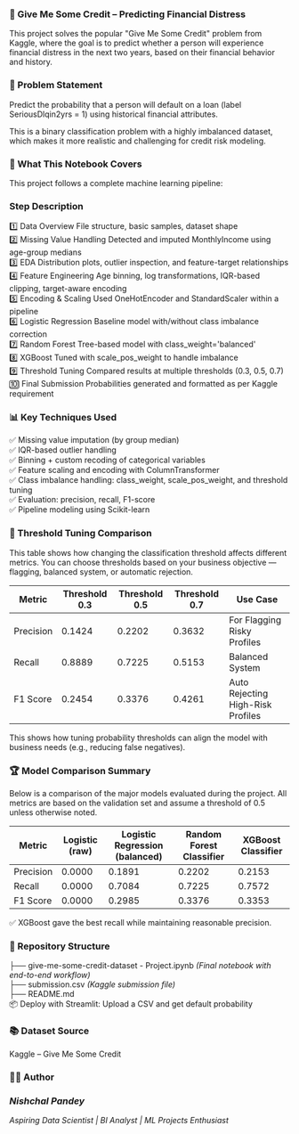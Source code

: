### 📂 Give Me Some Credit – Predicting Financial Distress  
This project solves the popular "Give Me Some Credit" problem from Kaggle, where the goal is to predict whether a person will experience financial distress in the next two years, based on their financial behavior and history.  

### 📌 Problem Statement  
Predict the probability that a person will default on a loan (label SeriousDlqin2yrs = 1) using historical financial attributes.  

This is a binary classification problem with a highly imbalanced dataset, which makes it more realistic and challenging for credit risk modeling.  

### 🧠 What This Notebook Covers  
This project follows a complete machine learning pipeline:  

### Step	Description   
1️⃣ Data Overview	File structure, basic samples, dataset shape   
2️⃣ Missing Value Handling	Detected and imputed MonthlyIncome using age-group medians    
3️⃣ EDA	Distribution plots, outlier inspection, and feature-target relationships    
4️⃣ Feature Engineering	Age binning, log transformations, IQR-based clipping, target-aware encoding    
5️⃣ Encoding & Scaling	Used OneHotEncoder and StandardScaler within a pipeline    
6️⃣ Logistic Regression	Baseline model with/without class imbalance correction    
7️⃣ Random Forest	Tree-based model with class_weight='balanced'    
8️⃣ XGBoost	Tuned with scale_pos_weight to handle imbalance    
9️⃣ Threshold Tuning	Compared results at multiple thresholds (0.3, 0.5, 0.7)      
🔟 Final Submission	Probabilities generated and formatted as per Kaggle requirement     

### 📊 Key Techniques Used

✅ Missing value imputation (by group median)  
✅ IQR-based outlier handling  
✅ Binning + custom recoding of categorical variables  
✅ Feature scaling and encoding with ColumnTransformer  
✅ Class imbalance handling: class_weight, scale_pos_weight, and threshold tuning  
✅ Evaluation: precision, recall, F1-score  
✅ Pipeline modeling using Scikit-learn  

### 🔁 Threshold Tuning Comparison  

This table shows how changing the classification threshold affects different metrics. You can choose thresholds based on your business objective — flagging, balanced system, or automatic rejection.  

| **Metric**   | **Threshold 0.3** | **Threshold 0.5** | **Threshold 0.7** | **Use Case**                            |
|--------------|-------------------|-------------------|-------------------|-----------------------------------------|
| Precision    | 0.1424            | 0.2202            | 0.3632            | For Flagging Risky Profiles             |
| Recall       | 0.8889            | 0.7225            | 0.5153            | Balanced System                         |
| F1 Score     | 0.2454            | 0.3376            | 0.4261            | Auto Rejecting High-Risk Profiles       |  

This shows how tuning probability thresholds can align the model with business needs (e.g., reducing false negatives).  

### 🏆 Model Comparison Summary   

Below is a comparison of the major models evaluated during the project. All metrics are based on the validation set and assume a threshold of 0.5 unless otherwise noted.   

| **Metric**   | **Logistic (raw)** | **Logistic Regression (balanced)** | **Random Forest Classifier** | **XGBoost Classifier** |
|--------------|--------------------|------------------------------------|------------------------------|-------------------------|
| Precision    | 0.0000             | 0.1891                             | 0.2202                       | 0.2153                  |
| Recall       | 0.0000             | 0.7084                             | 0.7225                       | 0.7572                  |
| F1 Score     | 0.0000             | 0.2985                             | 0.3376                       | 0.3353                  |   
 

✅ XGBoost gave the best recall while maintaining reasonable precision.  

### 📁 Repository Structure  
├── give-me-some-credit-dataset - Project.ipynb *(Final notebook with end-to-end workflow)*  
├── submission.csv                      *(Kaggle submission file)*  
├── README.md            
📦 Deploy with Streamlit: Upload a CSV and get default probability  

### 📚 Dataset Source  
Kaggle – Give Me Some Credit  

### 👨‍💻 Author   
### *Nishchal Pandey*  
*Aspiring Data Scientist | BI Analyst | ML Projects Enthusiast*
